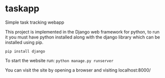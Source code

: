 # taskapp

Simple task tracking webapp

This project is implemented in the Django web framework for python, to run it you
must have python installed along with the django library which can be installed using pip.

`pip install django`

To start the website run:
`python manage.py runserver`

You can visit the site by opening a browser and visiting localhost:8000/
